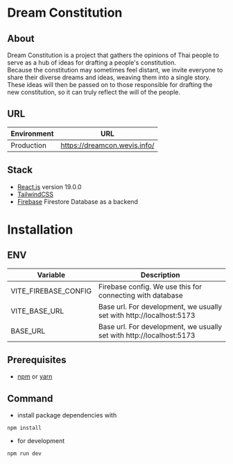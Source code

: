 # Dream Constitution


## About
Dream Constitution is a project that gathers the opinions of Thai people to serve as a hub of ideas for drafting a people's constitution.  
Because the constitution may sometimes feel distant, we invite everyone to share their diverse dreams and ideas, weaving them into a single story. These ideas will then be passed on to those responsible for drafting the new constitution, so it can truly reflect the will of the people.

## URL
| Environment        | URL    | 
|-------------|------------|
| Production     | https://dreamcon.wevis.info/   | 

## Stack
- [React.js](https://react.dev/) version 19.0.0
- [TailwindCSS](https://tailwindcss.com/docs)
- [Firebase](https://console.firebase.google.com/) Firestore Database as a backend
    

# Installation

## ENV
| Variable        | Description    | 
|-------------|------------|
| VITE_FIREBASE_CONFIG     | Firebase config. We use this for connecting with database   | 
| VITE_BASE_URL     | Base url. For development, we usually set with http://localhost:5173 | 
| BASE_URL     | Base url. For development, we usually set with http://localhost:5173 | 

## Prerequisites
- [npm](https://www.npmjs.com/) or [yarn](https://yarnpkg.com/)

## Command
- install package dependencies with 
``` 
npm install 
```
- for development 
```
npm run dev
```
